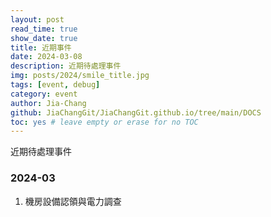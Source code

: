 ```yaml
---
layout: post
read_time: true
show_date: true
title: 近期事件
date: 2024-03-08
description: 近期待處理事件
img: posts/2024/smile_title.jpg
tags: [event, debug]
category: event
author: Jia-Chang
github: JiaChangGit/JiaChangGit.github.io/tree/main/DOCS
toc: yes # leave empty or erase for no TOC
---
```


近期待處理事件


### 2024-03

1. 機房設備認領與電力調查







